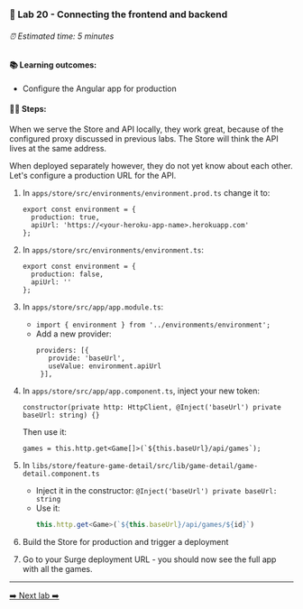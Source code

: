 ### 🎸 Lab 20 - Connecting the frontend and backend

###### ⏰ Estimated time: 5 minutes

#### 📚 Learning outcomes:

- Configure the Angular app for production

#### 🏋️‍♀️ Steps:

When we serve the Store and API locally, they work great, because of the configured
proxy discussed in previous labs. The Store will think the API lives at the same address.

When deployed separately however, they do not yet know about each other. Let's configure
a production URL for the API.

1. In `apps/store/src/environments/environment.prod.ts` change it to:

    ```
    export const environment = {
      production: true,
      apiUrl: 'https://<your-heroku-app-name>.herokuapp.com'
    };
    ```

2. In `apps/store/src/environments/environment.ts`:

    ```
    export const environment = {
      production: false,
      apiUrl: ''
    };
    ```

3. In `apps/store/src/app/app.module.ts`:
    - `import { environment } from '../environments/environment';`
    - Add a new provider:
         ```
        providers: [{
            provide: 'baseUrl',
            useValue: environment.apiUrl
          }],
        ```
   
4. In `apps/store/src/app/app.component.ts`, inject your new token:
    
   ```
   constructor(private http: HttpClient, @Inject('baseUrl') private baseUrl: string) {}
   ```
   
   Then use it:
   
    ```
    games = this.http.get<Game[]>(`${this.baseUrl}/api/games`);
    ```

5. In `libs/store/feature-game-detail/src/lib/game-detail/game-detail.component.ts`
    - Inject it in the constructor: `@Inject('baseUrl') private baseUrl: string`
    - Use it: 
        ```typescript
        this.http.get<Game>(`${this.baseUrl}/api/games/${id}`)
        ```

6. Build the Store for production and trigger a deployment

7. Go to your Surge deployment URL - you should now see the full app with all the games.

---

[➡️ Next lab ➡️](../lab21/LAB.md)
